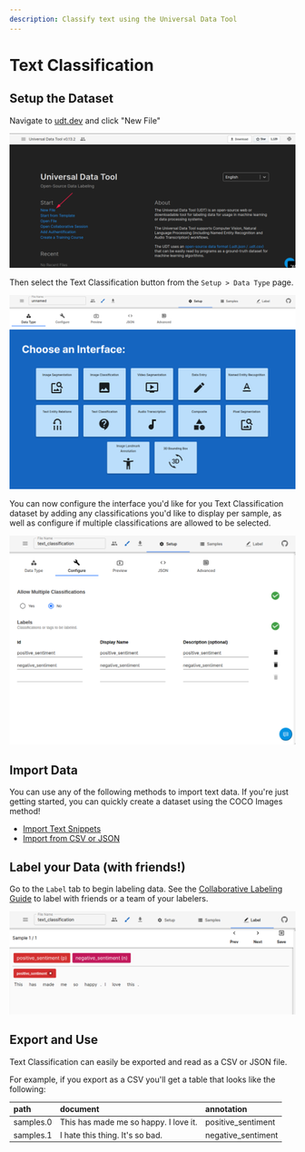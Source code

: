 ```yaml
---
description: Classify text using the Universal Data Tool
---
```


# Text Classification

## Setup the Dataset

Navigate to [udt.dev](https://udt.dev) and click "New File"

![Click &quot;New File&quot; on udt.dev](../.gitbook/assets/image%20%2815%29.png)

Then select the Text Classification button from the `Setup > Data Type` page.

![](../.gitbook/assets/image%20%2822%29.png)

You can now configure the interface you'd like for you Text Classification dataset by adding any classifications you'd like to display per sample, as well as configure if multiple classifications are allowed to be selected.

![Text Classification Configuration](../.gitbook/assets/image%20%2863%29.png)



## Import Data

You can use any of the following methods to import text data. If you're just getting started, you can quickly create a dataset using the COCO Images method!

* [Import Text Snippets](../importing-data/import-text-snippets.md)
* [Import from CSV or JSON](../importing-data/import-from-csv-or-json.md)

## Label your Data \(with friends!\)

Go to the `Label` tab to begin labeling data. See the [Collaborative Labeling Guide](../collaborative-labeling.md) to label with friends or a team of your labelers.

![An example Text Classification interface](../.gitbook/assets/image%20%2855%29.png)



## Export and Use

Text Classification can easily be exported and read as a CSV or JSON file.

For example, if you export as a CSV you'll get a table that looks like the following:

| path | document | annotation |
| :--- | :--- | :--- |
| samples.0 | This has made me so happy. I love it. | positive\_sentiment |
| samples.1 | I hate this thing. It's so bad. | negative\_sentiment |

